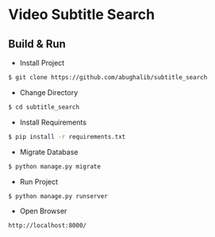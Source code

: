 # Video Subtitle Search

## Build & Run

- Install Project

```bash
$ git clone https://github.com/abughalib/subtitle_search
```

- Change Directory

```bash
$ cd subtitle_search
```

- Install Requirements

```bash
$ pip install -r requirements.txt
```

- Migrate Database

```bash
$ python manage.py migrate
```

- Run Project

```bash
$ python manage.py runserver
```

- Open Browser

```bash
http://localhost:8000/
```
